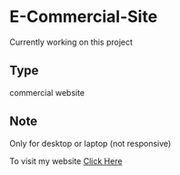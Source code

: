 # E-Commercial-Site
Currently working on this project

## Type
commercial website

## Note
Only for desktop or laptop (not responsive)

To visit my website [Click Here](https://sayan2002-github.github.io/E-Commercial-Site/)
